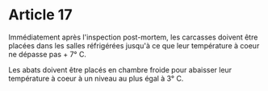 # Article 17

Immédiatement après l'inspection post-mortem, les carcasses doivent être placées dans les salles réfrigérées jusqu'à ce que leur température à coeur ne dépasse pas + 7° C.

Les abats doivent être placés en chambre froide pour abaisser leur température à coeur à un niveau au plus égal à 3° C.
